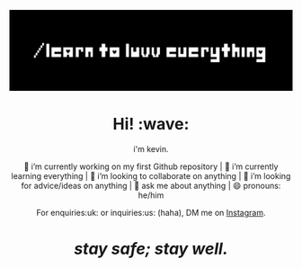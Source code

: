 [![Header](https://github.com/kevinesmaell/kevinesmaell/blob/main/header.png "Header")](https://www.instagram.com/uvv/)
<h1 align='center'> Hi! :wave:</h1>
<p align='center'>
i'm kevin.
</p>
<p align='center'>
🔭 i’m currently working on my first Github repository | 🌱 i’m currently learning everything | 👯 i’m looking to collaborate on anything |       🤔 i’m looking for advice/ideas on anything | 💬 ask me about anything | 😄 pronouns: he/him 
</p>
</p>
<p align='center'>
For enquiries:uk: or inquiries:us: (haha), DM me on <a href="https://isntagram.com/uvv">Instagram</a>.

<h1 align='center'><i>stay safe; stay well.</i></h1>

<!--
